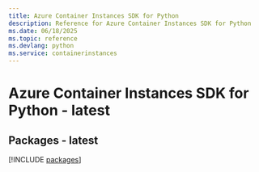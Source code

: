 ```yaml
---
title: Azure Container Instances SDK for Python
description: Reference for Azure Container Instances SDK for Python
ms.date: 06/18/2025
ms.topic: reference
ms.devlang: python
ms.service: containerinstances
---
```

# Azure Container Instances SDK for Python - latest
## Packages - latest
[!INCLUDE [packages](container-instances-index.md)]